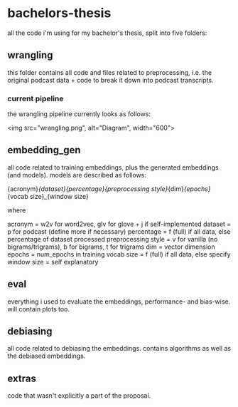 # bachelors-thesis

all the code i'm using for my bachelor's thesis, split into five folders: 

## wrangling

this folder contains all code and files related to preprocessing, i.e. the original podcast data + code to break it down into podcast transcripts. 

### current pipeline

the wrangling pipeline currently looks as follows: 

<img src="wrangling.png", alt="Diagram", width="600">

## embedding_gen

all code related to training embeddings, plus the generated embeddings (and models). models are described as follows: 

{acronym}_{dataset}{percentage}{preprocessing style}_{dim}_{epochs}_{vocab size}_{window size}

where 

acronym = w2v for word2vec, glv for glove + j if self-implemented
dataset = p for podcast (define more if necessary)
percentage = f (full) if all data, else percentage of dataset processed
preprocessing style = v for vanilla (no bigrams/trigrams), b for bigrams, t for trigrams
dim = vector dimension
epochs = num_epochs in training
vocab size = f (full) if all data, else specify
window size = self explanatory

## eval

everything i used to evaluate the embeddings, performance- and bias-wise. will contain plots too. 

## debiasing

all code related to debiasing the embeddings. contains algorithms as well as the debiased embeddings. 

## extras 

code that wasn't explicitly a part of the proposal. 

